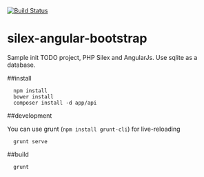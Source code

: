 [![Build Status](https://travis-ci.org/afpa-stbrieuc/silex-angular-bootstrap.svg?branch=master)](https://travis-ci.org/afpa-stbrieuc/silex-angular-bootstrap)

# silex-angular-bootstrap
Sample init TODO project, PHP Silex and AngularJs. Use sqlite as a database.


##install

```shell
  npm install
  bower install
  composer install -d app/api
```

##development

You can use grunt (`npm install grunt-cli`) for live-reloading
```shell
  grunt serve
```

##build
```shell
  grunt
```
